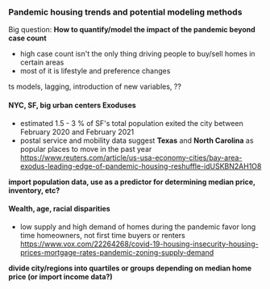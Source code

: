 ### Pandemic housing trends and potential modeling methods

Big question: **How to quantify/model the impact of the pandemic beyond case count**
- high case count isn't the only thing driving people to buy/sell homes in certain areas 
- most of it is lifestyle and preference changes 

ts models, lagging, introduction of new variables, ??

#### NYC, SF, big urban centers Exoduses
- estimated 1.5 - 3 % of SF's total population exited the city between February 2020 and February 2021
- postal service and mobility data suggest **Texas** and **North Carolina** as popular places to move in the past year
https://www.reuters.com/article/us-usa-economy-cities/bay-area-exodus-leading-edge-of-pandemic-housing-reshuffle-idUSKBN2AH1O8

**import population data, use as a predictor for determining median price, inventory, etc?**

#### Wealth, age, racial disparities 
- low supply and high demand of homes during the pandemic favor long time homeowners, not first time buyers or renters 
https://www.vox.com/22264268/covid-19-housing-insecurity-housing-prices-mortgage-rates-pandemic-zoning-supply-demand

**divide city/regions into quartiles or groups depending on median home price (or import income data?)**



